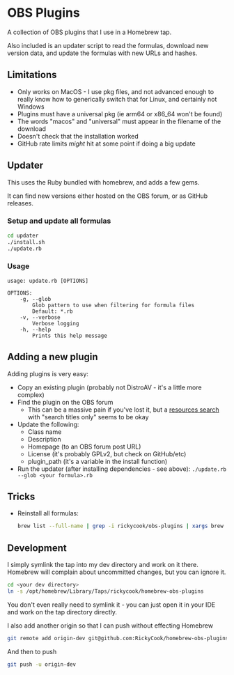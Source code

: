 # OBS Plugins
A collection of OBS plugins that I use in a Homebrew tap.

Also included is an updater script to read the formulas, download new version data,
and update the formulas with new URLs and hashes.

## Limitations

- Only works on MacOS - I use pkg files, and not advanced enough to really know how to generically switch that for Linux, and certainly not Windows
- Plugins must have a universal pkg (ie arm64 or x86_64 won't be found)
- The words "macos" and "universal" must appear in the filename of the download
- Doesn't check that the installation worked
- GitHub rate limits _might_ hit at some point if doing a big update

## Updater
This uses the Ruby bundled with homebrew, and adds a few gems.

It can find new versions either hosted on the OBS forum, or as GitHub releases.

### Setup and update all formulas

```bash
cd updater
./install.sh
./update.rb
```

### Usage

```
usage: update.rb [OPTIONS]

OPTIONS:
    -g, --glob
        Glob pattern to use when filtering for formula files
        Default: *.rb
    -v, --verbose
        Verbose logging
    -h, --help
        Prints this help message
```

## Adding a new plugin

Adding plugins is very easy:

- Copy an existing plugin (probably not DistroAV - it's a little more complex)
- Find the plugin on the OBS forum
  - This can be a massive pain if you've lost it, but a [resources search](https://obsproject.com/forum/search/?type=resource&c[categories][0]=6&c[title_only]=1) with "search titles only" seems to be okay
- Update the following:
  - Class name
  - Description
  - Homepage (to an OBS forum post URL)
  - License (it's probably GPLv2, but check on GitHub/etc)
  - plugin_path (it's a variable in the install function)
- Run the updater (after installing dependencies - see above): `./update.rb --glob <your formula>.rb`

## Tricks

- Reinstall all formulas:
  ```bash
  brew list --full-name | grep -i rickycook/obs-plugins | xargs brew reinstall
  ```

## Development

I simply symlink the tap into my dev directory and work on it there. Homebrew
will complain about uncommitted changes, but you can ignore it.

```bash
cd <your dev directory>
ln -s /opt/homebrew/Library/Taps/rickycook/homebrew-obs-plugins
```

You don't even really need to symlink it - you can just open it in your IDE and
work on the tap directory directly.

I also add another origin so that I can push without effecting Homebrew

```bash
git remote add origin-dev git@github.com:RickyCook/homebrew-obs-plugins.git
```

And then to push

```bash
git push -u origin-dev
```
